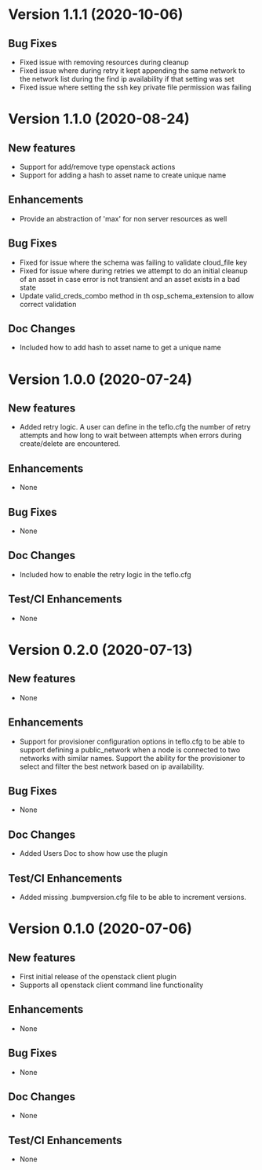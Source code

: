 # Version 1.1.1 (2020-10-06)

## Bug Fixes
* Fixed issue with removing resources during cleanup
* Fixed issue where during retry it kept appending the same network to
  the network list during the find ip availability if that setting was set
* Fixed issue where setting the ssh key private file permission was failing

# Version 1.1.0 (2020-08-24)

## New features
* Support for add/remove type openstack actions
* Support for adding a hash to asset name to create unique name

## Enhancements
*  Provide  an abstraction of 'max' for non server resources as well

## Bug Fixes
* Fixed for issue where the schema was failing to validate cloud_file key
* Fixed for issue where during retries we attempt to do an initial cleanup
  of an asset in case error is not transient and an asset exists in a bad state
* Update valid_creds_combo method in th osp_schema_extension to allow correct validation

## Doc Changes
* Included how to add hash to asset name to get a unique name


# Version 1.0.0 (2020-07-24)

## New features
* Added retry logic. A user can define in the teflo.cfg 
  the number of retry attempts and how long to wait between
  attempts when errors during create/delete are encountered.

## Enhancements
* None

## Bug Fixes
* None

## Doc Changes
* Included how to enable the retry logic in the teflo.cfg

## Test/CI Enhancements
* None


# Version 0.2.0 (2020-07-13)

## New features
* None

## Enhancements
* Support for provisioner configuration options in teflo.cfg to be able to  
  support defining a public_network when a node is connected to two networks
  with similar names. Support the ability for the provisioner to select and 
  filter the best network based on ip availability.

## Bug Fixes
* None

## Doc Changes
* Added Users Doc to show how use the plugin

## Test/CI Enhancements
* Added missing .bumpversion.cfg file to be able to increment versions.


# Version 0.1.0 (2020-07-06)

## New features
* First initial release of the openstack client plugin
* Supports all openstack client command line functionality

## Enhancements
* None

## Bug Fixes
* None

## Doc Changes
* None

## Test/CI Enhancements
* None
